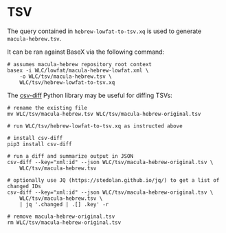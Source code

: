 # TSV

The query contained in `hebrew-lowfat-to-tsv.xq` is used to generate `macula-hebrew.tsv`.

It can be ran against BaseX via the following command:

```shell
# assumes macula-hebrew repository root context
basex -i WLC/lowfat/macula-hebrew-lowfat.xml \
    -o WLC/tsv/macula-hebrew.tsv \
    WLC/tsv/hebrew-lowfat-to-tsv.xq
```

The [csv-diff](https://pypi.org/project/csv-diff/) Python library may be useful for diffing TSVs:

```shell
# rename the existing file
mv WLC/tsv/macula-hebrew.tsv WLC/tsv/macula-hebrew-original.tsv

# run WLC/tsv/hebrew-lowfat-to-tsv.xq as instructed above

# install csv-diff
pip3 install csv-diff

# run a diff and summarize output in JSON
csv-diff --key="xml:id" --json WLC/tsv/macula-hebrew-original.tsv \
    WLC/tsv/macula-hebrew.tsv

# optionally use JQ (https://stedolan.github.io/jq/) to get a list of changed IDs
csv-diff --key="xml:id" --json WLC/tsv/macula-hebrew-original.tsv \
    WLC/tsv/macula-hebrew.tsv \
    | jq '.changed | .[] .key' -r

# remove macula-hebrew-original.tsv
rm WLC/tsv/macula-hebrew-original.tsv
```
